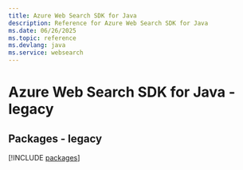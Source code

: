 ```yaml
---
title: Azure Web Search SDK for Java
description: Reference for Azure Web Search SDK for Java
ms.date: 06/26/2025
ms.topic: reference
ms.devlang: java
ms.service: websearch
---
```

# Azure Web Search SDK for Java - legacy
## Packages - legacy
[!INCLUDE [packages](web-search-index.md)]